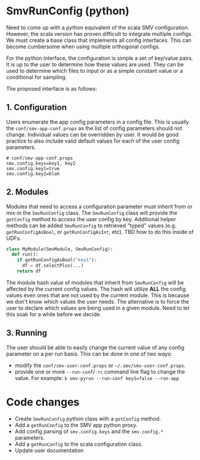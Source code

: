# SmvRunConfig (python)

Need to come up with a python equivalent of the scala SMV configuration.  However, the scala version has proven difficult to integrate multiple configs.  We must create a base class that implements all config interfaces.  This can become cumbersome when using multiple orthogonal configs.

For the python interface, the configuration is simple a set of key/value pairs.  It is up to the user to determine how these values are used.  They can be used to determine which files to input or as a simple constant value or a conditional for sampling.

The proposed interface is as follows:

## 1. Configuration
Users enumerate the app config parameters in a config file.  This is usually the `conf/smv-app-conf.props` as the list of config parameters should not change.  Individual values can be overridden by user.  It would be good practice to also include valid default values for each of the user config parameters.

```
# conf/smv-app-conf.props
smv.config.keys=key1, key2
smv.config.key1=true
smv.config.key2=blah
```

## 2. Modules
Modules that need to access a configuration parameter must inherit from or mix-in the `SmvRunConfig` class.  The `SmvRunConfig` class will provide the `getConfig` method to access the user config by key.  Additional helper methods can be added `SmvRunConfig` to retrieved "typed" values (e.g. `getRunConfigAsBool`, or `getRunConfigAsInt`, etc).  TBD how to do this inside of UDFs.

```python
class MyModule(SmvModule, SmvRunConfig):
  def run():
    if getRunConfigAsBool("key1"):
      df = df.selectPlus(...)
    return df
```

The module hash value of modules that inherit from `SmvRunConfig` will be affected by the current config values.  The hash will utilize **ALL** the config values even ones that are not used by the current module.  This is because we don't know which values the user needs. The alternative is to force the user to declare which values are being used in a given module.  Need to let this soak for a while before we decide.

## 3. Running
The user should be able to easily change the current value of any config parameter on a per run basis.  This can be done in one of two ways:
* modify the `conf/smv-user-conf.props` or `~/.smv/smv-user-conf.props`.
* provide one or more `--run-conf`/`-rc` command line flag to change the value.  For example: `$ smv-pyrun --run-conf key1=false --run-app`

# Code changes
* Create `SmvRunConfig` python class with a `getConfig` method.
* Add a `getRunConfig` to the SMV app python proxy.
* Add config parsing of `smv.config.keys` and the `smv.config.*` parameters.
* Add a `getRunConfig` to the scala configuration class.
* Update user documentation
